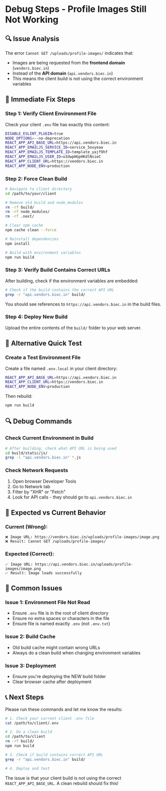 # Debug Steps - Profile Images Still Not Working

## 🔍 Issue Analysis

The error `Cannot GET /uploads/profile-images/` indicates that:
- Images are being requested from the **frontend domain** (`vendors.biec.in`)
- Instead of the **API domain** (`api.vendors.biec.in`)
- This means the client build is not using the correct environment variables

## 🔧 Immediate Fix Steps

### Step 1: Verify Client Environment File
Check your client `.env` file has exactly this content:

```bash
DISABLE_ESLINT_PLUGIN=true
NODE_OPTIONS=--no-deprecation
REACT_APP_API_BASE_URL=https://api.vendors.biec.in
REACT_APP_EMAILJS_SERVICE_ID=service_5oxyeaa
REACT_APP_EMAILJS_TEMPLATE_ID=template_yajf9hf
REACT_APP_EMAILJS_USER_ID=o3dwpHGpHKdlNsieC
REACT_APP_CLIENT_URL=https://vendors.biec.in
REACT_APP_NODE_ENV=production
```

### Step 2: Force Clean Build
```bash
# Navigate to client directory
cd /path/to/your/client

# Remove old build and node_modules
rm -rf build/
rm -rf node_modules/
rm -rf .next/

# Clear npm cache
npm cache clean --force

# Reinstall dependencies
npm install

# Build with environment variables
npm run build
```

### Step 3: Verify Build Contains Correct URLs
After building, check if the environment variables are embedded:

```bash
# Check if the build contains the correct API URL
grep -r "api.vendors.biec.in" build/
```

You should see references to `https://api.vendors.biec.in` in the build files.

### Step 4: Deploy New Build
Upload the entire contents of the `build/` folder to your web server.

## 🧪 Alternative Quick Test

### Create a Test Environment File
Create a file named `.env.local` in your client directory:

```bash
REACT_APP_API_BASE_URL=https://api.vendors.biec.in
REACT_APP_CLIENT_URL=https://vendors.biec.in
REACT_APP_NODE_ENV=production
```

Then rebuild:
```bash
npm run build
```

## 🔍 Debug Commands

### Check Current Environment in Build
```bash
# After building, check what API URL is being used
cd build/static/js/
grep -l "api.vendors.biec.in" *.js
```

### Check Network Requests
1. Open browser Developer Tools
2. Go to Network tab
3. Filter by "XHR" or "Fetch"
4. Look for API calls - they should go to `api.vendors.biec.in`

## 🎯 Expected vs Current Behavior

### Current (Wrong):
```
❌ Image URL: https://vendors.biec.in/uploads/profile-images/image.png
❌ Result: Cannot GET /uploads/profile-images/
```

### Expected (Correct):
```
✅ Image URL: https://api.vendors.biec.in/uploads/profile-images/image.png
✅ Result: Image loads successfully
```

## 🚨 Common Issues

### Issue 1: Environment File Not Read
- Ensure `.env` file is in the root of client directory
- Ensure no extra spaces or characters in the file
- Ensure file is named exactly `.env` (not `.env.txt`)

### Issue 2: Build Cache
- Old build cache might contain wrong URLs
- Always do a clean build when changing environment variables

### Issue 3: Deployment
- Ensure you're deploying the NEW build folder
- Clear browser cache after deployment

## 📞 Next Steps

Please run these commands and let me know the results:

```bash
# 1. Check your current client .env file
cat /path/to/client/.env

# 2. Do a clean build
cd /path/to/client
rm -rf build/
npm run build

# 3. Check if build contains correct API URL
grep -r "api.vendors.biec.in" build/

# 4. Deploy and test
```

The issue is that your client build is not using the correct `REACT_APP_API_BASE_URL`. A clean rebuild should fix this!